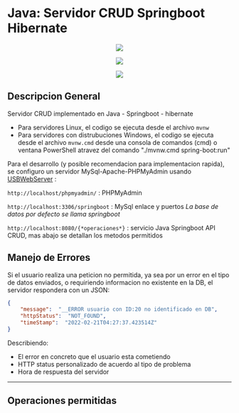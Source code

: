 # Java: Servidor CRUD Springboot Hibernate

<p align="center">
<img src="https://www.sofka.com.co/wp-content/uploads/2021/02/sofkau-logo-horizontal.png">
</p>
<p align="center">
  <img src="https://img.shields.io/badge/Java-ED8B00?style=for-the-badge&logo=java&logoColor=white">
</p>
<p align="center">
  <img src="https://img.shields.io/github/v/release/JoseNSoler/PracticaMVC?style=flat-square"
</p>   

## Descripcion General

Servidor CRUD implementado en Java - Springboot - hibernate
- Para servidores Linux, el codigo se ejecuta desde el archivo `mvnw`
- Para servidores con distrubuciones Windows, el codigo se ejecuta desde el archivo `mvnw.cmd` desde una consola de comandos (cmd) o ventana PowerShell atravez del comando "./mvnw.cmd spring-boot:run"


Para el desarrollo (y posible recomendacion para implementacion rapida), se configuro un servidor MySql-Apache-PHPMyAdmin usando [USBWebServer](https://www.usbwebserver.net/downloads.html) :

`http://localhost/phpmyadmin/` : PHPMyAdmin

`http://localhost:3306/springboot` : MySql enlace y puertos *La base de datos por defecto se llama springboot*

`http://localhost:8080/{*operaciones*}` : servicio Java Springboot API CRUD, mas abajo se detallan los metodos permitidos

## Manejo de Errores

Si el usuario realiza una peticion no permitida, ya sea por un error en el tipo de datos enviados, o requiriendo informacion no existente en la DB, el servidor respondera con un JSON:

```JSON
{
    "message":  "__ERROR usuario con ID:20 no identificado en DB",
    "httpStatus":  "NOT_FOUND",
    "timeStamp":  "2022-02-21T04:27:37.423514Z"
}
```
Describiendo:
- El error en concreto que el usuario esta cometiendo
- HTTP status personalizado de acuerdo al tipo de problema
- Hora de respuesta del servidor

<hr>

## Operaciones permitidas
